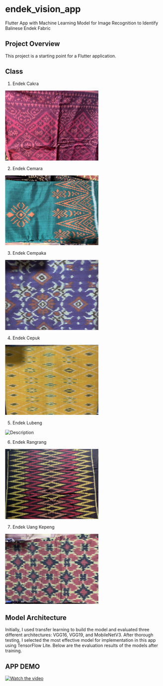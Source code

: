 # endek_vision_app

Flutter App with Machine Learning Model for Image Recognition to Identify Balinese Endek Fabric

## Project Overview

This project is a starting point for a Flutter application.

## Class

1. Endek Cakra
<img src="assets/images/endek_cakra.jpeg" alt="Description" width="300"/>

2. Endek Cemara
<img src="assets/images/endek_cemara.jpeg" alt="Description" width="300"/>

3. Endek Cempaka
<img src="assets/images/endek_cempaka.jpeg" alt="Description" width="300"/>

4. Endek Cepuk
<img src="assets/images/endek_cepuk.jpeg" alt="Description" width="300"/>

5. Endek Lubeng
<img src="assets/images/endek_lubeng.jpg" alt="Description" width="300"/>

6. Endek Rangrang
<img src="assets/images/endek_rangrang.jpeg" alt="Description" width="300"/>

7. Endek Uang Kepeng
<img src="assets/images/endek_uangkepeng.jpeg" alt="Description" width="300"/>

## Model Architecture

Initially, I used transfer learning to build the model and evaluated three different architectures: VGG16, VGG19, and MobileNetV3. After thorough testing, I selected the most effective model for implementation in this app using TensorFlow Lite. Below are the evaluation results of the models after training.

## APP DEMO

<a href="https://youtu.be/jmW2Vx81aC0">
    <img src="https://img.youtube.com/vi/jmW2Vx81aC0/maxresdefault.jpg" alt="Watch the video" width="400"/>
</a>

